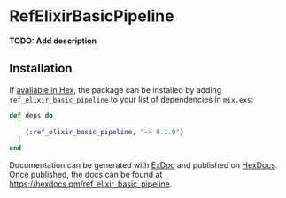 # RefElixirBasicPipeline

**TODO: Add description**

## Installation

If [available in Hex](https://hex.pm/docs/publish), the package can be installed
by adding `ref_elixir_basic_pipeline` to your list of dependencies in `mix.exs`:

```elixir
def deps do
  [
    {:ref_elixir_basic_pipeline, "~> 0.1.0"}
  ]
end
```

Documentation can be generated with [ExDoc](https://github.com/elixir-lang/ex_doc)
and published on [HexDocs](https://hexdocs.pm). Once published, the docs can
be found at <https://hexdocs.pm/ref_elixir_basic_pipeline>.

